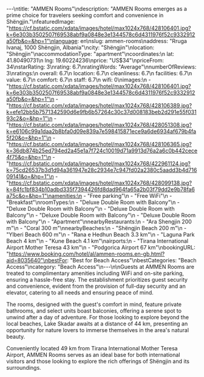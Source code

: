 ---\ntitle: "AMMEN Rooms"\ndescription: "AMMEN Rooms emerges as a prime choice for travelers seeking comfort and convenience in Shëngjin."\nfeaturedImage: "https://cf.bstatic.com/xdata/images/hotel/max1024x768/428106401.jpg?k=6e303b3502507f69538abf9a0848e3e1344578c6d4311976f52c9332912a50fb&o=&hp=1"\nlanguage: en\nslug: ammen-rooms\naddress: "Rruga Ivanaj, 1000 Shëngjin, Albania"\ncity: "Shëngjin"\nlocation: "Shëngjin"\naccommodationType: "apartment"\ncoordinates:\n  lat: 41.80490731\n  lng: 19.60224236\nprice: "US$34"\npriceFrom: 34\nstarRating: 3\nrating: 6.7\nratingWords: "Average"\nnumberOfReviews: 3\nratings:\n  overall: 6.7\n  location: 6.7\n  cleanliness: 6.7\n  facilities: 6.7\n  value: 6.7\n  comfort: 6.7\n  staff: 6.7\n  wifi: 0\nimages:\n  - "https://cf.bstatic.com/xdata/images/hotel/max1024x768/428106401.jpg?k=6e303b3502507f69538abf9a0848e3e1344578c6d4311976f52c9332912a50fb&o=&hp=1"\n  - "https://cf.bstatic.com/xdata/images/hotel/max1024x768/428106389.jpg?k=efe12bb5b7571342590d6e9fb6b57264c30c37d008183beb2d291e55f03193c2&o=&hp=1"\n  - "https://cf.bstatic.com/xdata/images/hotel/max1024x768/428051308.jpg?k=e6106c99a1daa2b8bfa0d09e839a7e598415871ece9a6de6934af679b4fa5f20&o=&hp=1"\n  - "https://cf.bstatic.com/xdata/images/hotel/max1024x768/428106365.jpg?k=36db874b25ed794ed2a45e1a7f724c10019d71a9913d76a2a6c0b442cece4f75&o=&hp=1"\n  - "https://cf.bstatic.com/xdata/images/hotel/max1024x768/422961124.jpg?k=75cd26537b3d1d94a361947e28c2934e7c947fd02a2380c5aadd3b4d71609141&o=&hp=1"\n  - "https://cf.bstatic.com/xdata/images/hotel/max1024x768/428099138.jpg?k=84fc1bf834b10adbd335f7394426fd8dad964fa65a2b03f79dd2e9b78fa6a75c&o=&hp=1"\namenities:\n  - "Free parking"\n  - "Free WiFi"\n  - "Breakfast"\nroomTypes:\n  - "Deluxe Double Room with Balcony"\n  - "Deluxe Double Room with Balcony"\n  - "Deluxe Double Room with Balcony"\n  - "Deluxe Double Room with Balcony"\n  - "Deluxe Double Room with Balcony"\n  - "Apartment"\nnearbyRestaurants:\n  - "Ara Shengjin 200 m"\n  - "Coral 300 m"\nnearbyBeaches:\n  - "Shëngjin Beach 200 m"\n  - "Ylberi Beach 600 m"\n  - "Rana e Hedhun Beach 3.3 km"\n  - "Laguna Park Beach 4 km"\n  - "Kune Beach 4.1 km"\nairports:\n  - "Tirana International Airport Mother Teresa 43 km"\n  - "Podgorica Airport 67 km"\nbookingURL: "https://www.booking.com/hotel/al/ammen-rooms.en-gb.html?aid=8035640"\nbestFor: "Best for Beach Access"\nbestCategories: "Beach Access"\ncategory: "Beach Access"\n---\n\nGuests at AMMEN Rooms are treated to complimentary amenities including WiFi and on-site parking, ensuring a hassle-free stay. The establishment prioritizes guest security and convenience, evident from the provision of full-day security and an elevator, catering to all needs and ensuring peace of mind.

The rooms, designed with the guest's comfort in mind, feature private bathrooms, and select units boast balconies, offering a serene spot to unwind after a day of adventure. For those looking to explore beyond the local beaches, Lake Skadar awaits at a distance of 44 km, presenting an opportunity for nature lovers to immerse themselves in the area's natural beauty.

Conveniently located 49 km from Tirana International Mother Teresa Airport, AMMEN Rooms serves as an ideal base for both international visitors and those looking to explore the rich offerings of Shëngjin and its surroundings.
